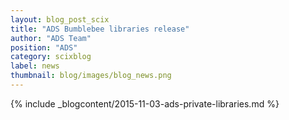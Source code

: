 ```yaml
---
layout: blog_post_scix
title: "ADS Bumblebee libraries release"
author: "ADS Team"
position: "ADS"
category: scixblog
label: news
thumbnail: blog/images/blog_news.png
---
```


{% include _blogcontent/2015-11-03-ads-private-libraries.md %}